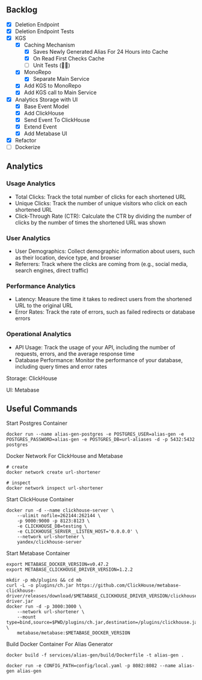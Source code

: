 ## Backlog
- [x] Deletion Endpoint
- [x] Deletion Endpoint Tests
- [x] KGS
    - [x] Caching Mechanism
        - [x] Saves Newly Generated Alias For 24 Hours into Cache
        - [x] On Read First Checks Cache
        - [ ] Unit Tests (🤷‍♀️)
    - [x] MonoRepo
        - [x] Separate Main Service
    - [x] Add KGS to MonoRepo
    - [x] Add KGS call to Main Service
- [x] Analytics Storage with UI
    - [x] Base Event Model
    - [x] Add ClickHouse
    - [x] Send Event To ClickHouse
    - [x] Extend Event
    - [x] Add Metabase UI
- [x] Refactor
- [ ] Dockerize

## Analytics
### Usage Analytics
- Total Clicks: Track the total number of clicks for each shortened URL
- Unique Clicks: Track the number of unique visitors who click on each shortened URL
- Click-Through Rate (CTR): Calculate the CTR by dividing the number of clicks by the number of times the shortened URL was shown
### User Analytics
- User Demographics: Collect demographic information about users, such as their location, device type, and browser
- Referrers: Track where the clicks are coming from (e.g., social media, search engines, direct traffic)
### Performance Analytics
- Latency: Measure the time it takes to redirect users from the shortened URL to the original URL
- Error Rates: Track the rate of errors, such as failed redirects or database errors
### Operational Analytics
- API Usage: Track the usage of your API, including the number of requests, errors, and the average response time
- Database Performance: Monitor the performance of your database, including query times and error rates

Storage: ClickHouse

UI: Metabase

## Useful Commands
Start Postgres Container
```shell
docker run --name alias-gen-postgres -e POSTGRES_USER=alias-gen -e POSTGRES_PASSWORD=alias-gen -e POSTGRES_DB=url-aliases -d -p 5432:5432 postgres
```

Docker Network For ClickHouse and Metabase
```shell
# create
docker network create url-shortener

# inspect
docker network inspect url-shortener
```

Start ClickHouse Container
```shell
docker run -d --name clickhouse-server \
    --ulimit nofile=262144:262144 \
    -p 9000:9000 -p 8123:8123 \
    -e CLICKHOUSE_DB=testing \
    -e CLICKHOUSE_SERVER__LISTEN_HOST='0.0.0.0' \
    --network url-shortener \
    yandex/clickhouse-server
```

Start Metabase Container
```shell
export METABASE_DOCKER_VERSION=v0.47.2
export METABASE_CLICKHOUSE_DRIVER_VERSION=1.2.2

mkdir -p mb/plugins && cd mb
curl -L -o plugins/ch.jar https://github.com/ClickHouse/metabase-clickhouse-driver/releases/download/$METABASE_CLICKHOUSE_DRIVER_VERSION/clickhouse.metabase-driver.jar
docker run -d -p 3000:3000 \
    --network url-shortener \
    --mount type=bind,source=$PWD/plugins/ch.jar,destination=/plugins/clickhouse.jar \
    metabase/metabase:$METABASE_DOCKER_VERSION
```

Build Docker Container For Alias Generator
```shell
docker build -f services/alias-gen/build/Dockerfile -t alias-gen .

docker run -e CONFIG_PATH=config/local.yaml -p 8082:8082 --name alias-gen alias-gen
```
